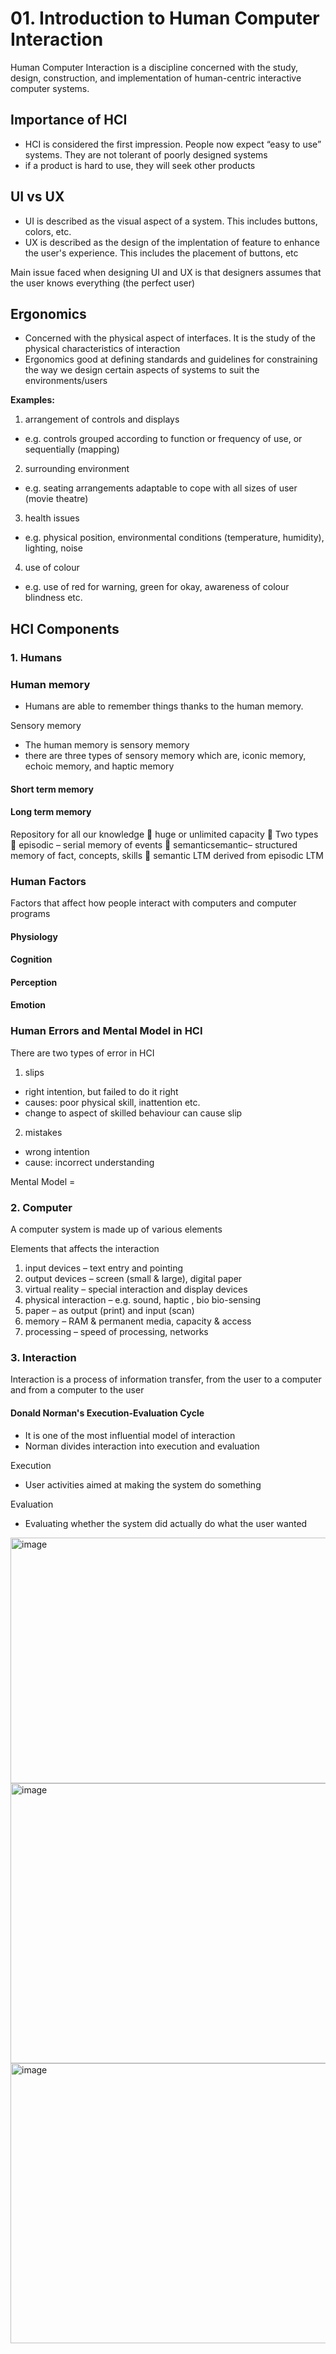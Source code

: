 # 01. Introduction to Human Computer Interaction
Human Computer Interaction is a discipline concerned with the study, design, construction, and implementation of human-centric interactive computer systems.

## Importance of HCI
- HCI is considered the first impression. People now expect “easy to use” systems. They are not tolerant of poorly designed systems
- if a product is hard to use, they will seek other products

## UI vs UX
- UI is described as the visual aspect of a system. This includes buttons, colors, etc.
- UX is described as the design of the implentation of feature to enhance the user's experience. This includes the placement of buttons, etc

Main issue faced when designing UI and UX is that designers assumes that the user knows everything (the perfect user)

## Ergonomics
- Concerned with the physical aspect of interfaces. It is the study of the physical characteristics of interaction
- Ergonomics good at defining standards and guidelines for constraining the way we design certain aspects of systems to suit the environments/users

**Examples:**
1. arrangement of controls and displays
- e.g. controls grouped according to function or frequency of
use, or sequentially (mapping)

2. surrounding environment
- e.g. seating arrangements adaptable to cope with all sizes of user (movie theatre)

3. health issues
- e.g. physical position, environmental conditions (temperature, humidity), lighting, noise

4. use of colour
- e.g. use of red for warning, green for okay, awareness of colour blindness etc.

## HCI Components

### 1. Humans

### Human memory
- Humans are able to remember things thanks to the human memory.

Sensory memory
- The human memory is sensory memory
- there are three types of sensory memory which are, iconic memory, echoic memory, and haptic memory

#### Short term memory


#### Long term memory
Repository for all our knowledge
 huge or unlimited capacity
 Two types
 episodic – serial memory of events
 semanticsemantic– structured memory of fact,
concepts, skills
 semantic LTM derived from episodic LTM

### Human Factors
Factors that affect how people interact with computers and computer programs

#### Physiology

#### Cognition

#### Perception

#### Emotion

### Human Errors and Mental Model in HCI
There are two types of error in HCI

1. slips
- right intention, but failed to do it right
- causes: poor physical skill, inattention etc.
- change to aspect of skilled behaviour can cause slip

2. mistakes
- wrong intention
- cause: incorrect understanding

Mental Model = 

### 2. Computer
A computer system is made up of various elements

Elements that affects the interaction
1. input devices – text entry and pointing
2. output devices – screen (small & large), digital paper
3. virtual reality – special interaction and display devices
4. physical interaction – e.g. sound, haptic , bio bio-sensing
5. paper – as output (print) and input (scan)
6. memory – RAM & permanent media, capacity & access
7. processing – speed of processing, networks

### 3. Interaction
Interaction is a process of information transfer, from the user to a computer and from a computer to the user

#### Donald Norman's Execution-Evaluation Cycle
- It is one of the most influential model of interaction
- Norman divides interaction into execution and evaluation

Execution
- User activities aimed at making the system do something

Evaluation
- Evaluating whether the system did actually do what the user wanted

<img width="844" height="393" alt="image" src="https://github.com/user-attachments/assets/2c5a2c4e-818a-4645-8cd5-e9f98dfed717" />

<img width="844" height="448" alt="image" src="https://github.com/user-attachments/assets/f32563b5-67f1-4420-8a3d-d5edc961979c" />

<img width="844" height="448" alt="image" src="https://github.com/user-attachments/assets/e4045029-1200-4b50-bc4d-17c7dfc53c48" />

